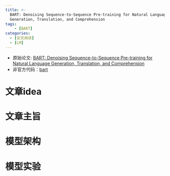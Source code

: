 ```yaml
---
title: >-
  BART: Denoising Sequence-to-Sequence Pre-training for Natural Language
  Generation, Translation, and Comprehension
tags: 
    - [BART]
categories: 
  - [论文阅读]
  - [LM]
---
```


* 原始论文: [BART: Denoising Sequence-to-Sequence Pre-training for Natural Language Generation, Translation, and Comprehension](https://arxiv.org/abs/1910.13461)
* 非官方代码：[bart](https://huggingface.co/docs/transformers/model_doc/bart)

# 文章idea
# 文章主旨
# 模型架构
# 模型实验